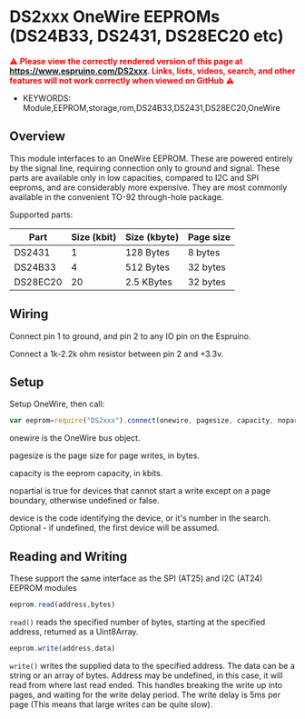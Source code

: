 <!--- Copyright (c) 2014 Spence Konde. See the file LICENSE for copying permission. -->
DS2xxx OneWire EEPROMs (DS24B33, DS2431, DS28EC20 etc)
======================================================

<span style="color:red">:warning: **Please view the correctly rendered version of this page at https://www.espruino.com/DS2xxx. Links, lists, videos, search, and other features will not work correctly when viewed on GitHub** :warning:</span>

* KEYWORDS: Module,EEPROM,storage,rom,DS24B33,DS2431,DS28EC20,OneWire


Overview
------------------

This module interfaces to an OneWire EEPROM. These are powered entirely by the signal line, requiring connection only to ground and signal. These parts are available only in low capacities, compared to I2C and SPI eeproms, and are considerably more expensive. They are most commonly available in the convenient TO-92 through-hole package.

Supported parts:

| Part     | Size (kbit) | Size (kbyte) | Page size |
|----------|-------------|--------------|-----------|
| DS2431   | 1           | 128 Bytes    | 8 bytes   |
| DS24B33  | 4           | 512 Bytes    | 32 bytes  |
| DS28EC20 | 20          | 2.5 KBytes   | 32 bytes  |
 


Wiring
-------------------

Connect pin 1 to ground, and pin 2 to any IO pin on the Espruino. 

Connect a 1k-2.2k ohm resistor between pin 2 and +3.3v. 


Setup
-------------------

Setup OneWire, then call:

```JavaScript 
var eeprom=require("DS2xxx").connect(onewire, pagesize, capacity, nopartial, device)
```

onewire is the OneWire bus object. 

pagesize is the page size for page writes, in bytes. 

capacity is the eeprom capacity, in kbits. 

nopartial is true for devices that cannot start a write except on a page boundary, otherwise undefined or false. 

device is the code identifying the device, or it's number in the search. Optional - if undefined, the first device will be assumed. 
 


Reading and Writing
-------------------

These support the same interface as the SPI (AT25) and I2C (AT24) EEPROM modules

```JavaScript
eeprom.read(address,bytes)
```

`read()` reads the specified number of bytes, starting at the specified address, returned as a Uint8Array.

```JavaScript
eeprom.write(address,data)
```

`write()` writes the supplied data to the specified address. The data can be a string or an array of bytes. Address may be undefined, in this case, it will read from where last read ended. This handles breaking the write up into pages, and waiting for the write delay period. The write delay is 5ms per page (This means that large writes can be quite slow). 
